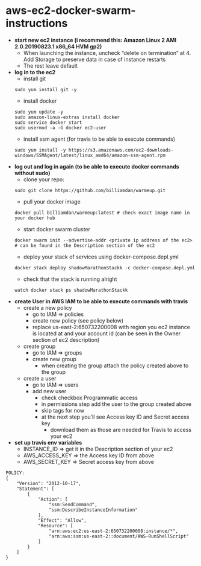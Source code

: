 # aws-ec2-docker-swarm-instructions

* **start new ec2 instance (i recommend this: Amazon Linux 2 AMI 2.0.20190823.1 x86_64 HVM gp2)**
    * When launching the instance, uncheck “delete on termination” at 4. Add Storage to preserve data in case of instance restarts
    * The rest leave default
* **log in to the ec2**
    * install git
    ```
    sudo yum install git -y
    ```
    * install docker
    ```
    sudo yum update -y
    sudo amazon-linux-extras install docker
    sudo service docker start
    sudo usermod -a -G docker ec2-user
    ```
    * install ssm agent (for travis to be able to execute commands)
    ```
    sudo yum install -y https://s3.amazonaws.com/ec2-downloads-windows/SSMAgent/latest/linux_amd64/amazon-ssm-agent.rpm
    ```
* **log out and log in again (to be able to execute docker commands without sudo)**
    * clone your repo: 
    ```
    sudo git clone https://github.com/billiamdan/warmeup.git
    ```
    * pull your docker image
    ```
    docker pull billiamdan/warmeup:latest # check exact image name in your docker hub
    ```
    * start docker swarm cluster
    ```
    docker swarm init --advertise-addr <private ip address of the ec2> # can be found in the Description section of the ec2
    ```
    * deploy your stack of services using docker-compose.depl.yml
    ```
    docker stack deploy shadowMarathonStackk -c docker-compose.depl.yml
    ```
    * check that the stack is running alright
    ```
    watch docker stack ps shadowMarathonStackk 
    ```
* **create User in AWS IAM to be able to execute commands with travis**
    * create a new policy
        * go to IAM => policies
        * create new policy (see policy below)
        * replace us-east-2:650732200008 with region you ec2 instance is located at and your account id (can be seen in the Owner section of ec2 description)
    * create group 
        * go to IAM => groups
        * create new group
            * when creating the group attach the policy created above to the group
    * create a user 
        * go to IAM => users
        * add new user
            * check checkbox Programmatic access
            * in permissions step add the user to the group created above
            * skip tags for now
            * at the next step you’ll see Access key ID and Secret access key
                * download them as those are needed for Travis to access your ec2
* **set up travis env variables**
    * INSTANCE_ID => get it in the Description section of your ec2
    * AWS_ACCESS_KEY => the Access key ID from above
    * AWS_SECRET_KEY => Secret access key from above



```
POLICY:
{
    "Version": "2012-10-17",
    "Statement": [
        {
            "Action": [
                "ssm:SendCommand",
                "ssm:DescribeInstanceInformation"
            ],
            "Effect": "Allow",
            "Resource": [
                "arn:aws:ec2:us-east-2:650732200008:instance/*",
                "arn:aws:ssm:us-east-2::document/AWS-RunShellScript"
            ]
        }
    ]
}
```
